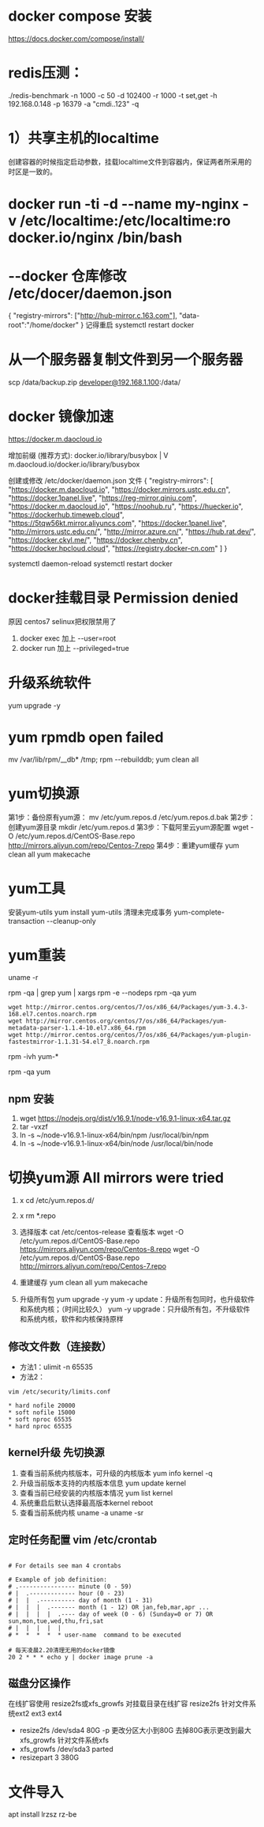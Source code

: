 
# docker compose 安装
https://docs.docker.com/compose/install/

# redis压测：
./redis-benchmark -n 1000 -c 50 -d 102400 -r 1000 -t set,get -h 192.168.0.148 -p 16379 -a "cmdi..123" -q


# 1）共享主机的localtime
创建容器的时候指定启动参数，挂载localtime文件到容器内，保证两者所采用的时区是一致的。
# docker run -ti -d --name my-nginx -v /etc/localtime:/etc/localtime:ro  docker.io/nginx  /bin/bash

# --docker 仓库修改 /etc/docer/daemon.json
{
  "registry-mirrors": ["http://hub-mirror.c.163.com"],
  "data-root":"/home/docker"
}
记得重启 systemctl restart docker

# 从一个服务器复制文件到另一个服务器 
scp /data/backup.zip developer@192.168.1.100:/data/

# docker 镜像加速

https://docker.m.daocloud.io

增加前缀 (推荐方式): 
docker.io/library/busybox
        |
        V
m.daocloud.io/docker.io/library/busybox

创建或修改 /etc/docker/daemon.json 文件
{
  "registry-mirrors": [
    "https://docker.m.daocloud.io",
    "https://docker.mirrors.ustc.edu.cn",
    "https://docker.1panel.live",
    "https://reg-mirror.qiniu.com",
    "https://docker.m.daocloud.io",
    "https://noohub.ru",
    "https://huecker.io",
    "https://dockerhub.timeweb.cloud",  
    "https://5tqw56kt.mirror.aliyuncs.com",
    "https://docker.1panel.live",
    "http://mirrors.ustc.edu.cn/",
    "http://mirror.azure.cn/",
    "https://hub.rat.dev/",
    "https://docker.ckyl.me/",
    "https://docker.chenby.cn",
    "https://docker.hpcloud.cloud",
    "https://registry.docker-cn.com"
  ]
}

systemctl daemon-reload
systemctl restart docker 

# docker挂载目录 Permission denied
原因 centos7 selinux把权限禁用了
1. docker exec 加上  --user=root
2. docker run 加上   --privileged=true

# 升级系统软件
yum upgrade -y

# yum  rpmdb open failed
mv /var/lib/rpm/__db* /tmp;
rpm --rebuilddb;
yum clean all

# yum切换源

第1步：备份原有yum源：
mv /etc/yum.repos.d /etc/yum.repos.d.bak
第2步：创建yum源目录
mkdir /etc/yum.repos.d
第3步：下载阿里云yum源配置
wget -O /etc/yum.repos.d/CentOS-Base.repo http://mirrors.aliyun.com/repo/Centos-7.repo
第4步：重建yum缓存
yum clean all
yum makecache

# yum工具
安装yum-utils
yum install yum-utils
清理未完成事务
yum-complete-transaction --cleanup-only

# yum重装
uname -r

rpm -qa | grep yum | xargs rpm -e --nodeps
rpm -qa yum

```
wget http://mirror.centos.org/centos/7/os/x86_64/Packages/yum-3.4.3-168.el7.centos.noarch.rpm
wget http://mirror.centos.org/centos/7/os/x86_64/Packages/yum-metadata-parser-1.1.4-10.el7.x86_64.rpm
wget http://mirror.centos.org/centos/7/os/x86_64/Packages/yum-plugin-fastestmirror-1.1.31-54.el7_8.noarch.rpm
```

rpm -ivh yum-* 

rpm -qa yum


## npm 安装
1. wget https://nodejs.org/dist/v16.9.1/node-v16.9.1-linux-x64.tar.gz
2. tar -vxzf
3. ln -s ~/node-v16.9.1-linux-x64/bin/npm /usr/local/bin/npm
4. ln -s ~/node-v16.9.1-linux-x64/bin/node /usr/local/bin/node


# 切换yum源 All mirrors were tried
1. x
cd /etc/yum.repos.d/
2. x
rm *.repo
3. 选择版本 cat /etc/centos-release 查看版本
wget -O /etc/yum.repos.d/CentOS-Base.repo https://mirrors.aliyun.com/repo/Centos-8.repo
wget -O /etc/yum.repos.d/CentOS-Base.repo http://mirrors.aliyun.com/repo/Centos-7.repo
4. 重建缓存
   yum clean all
   yum makecache

5. 升级所有包
   yum upgrade -y
   yum -y update：升级所有包同时，也升级软件和系统内核；（时间比较久）
   yum -y upgrade：只升级所有包，不升级软件和系统内核，软件和内核保持原样


## 修改文件数（连接数）
* 方法1：ulimit -n 65535
* 方法2：
```
vim /etc/security/limits.conf

* hard nofile 20000
* soft nofile 15000
* soft nproc 65535
* hard nproc 65535

```


## kernel升级 先切换源
1. 查看当前系统内核版本，可升级的内核版本
  yum info kernel -q 
2. 升级当前版本支持的内核版本信息
  yum update kernel
3. 查看当前已经安装的内核版本情况
  yum list kernel
4. 系统重启后默认选择最高版本kernel
  reboot
5. 查看当前系统内核
  uname -a
  uname -sr

## 定时任务配置 vim /etc/crontab

```

# For details see man 4 crontabs

# Example of job definition:
# .---------------- minute (0 - 59)
# |  .------------- hour (0 - 23)
# |  |  .---------- day of month (1 - 31)
# |  |  |  .------- month (1 - 12) OR jan,feb,mar,apr ...
# |  |  |  |  .---- day of week (0 - 6) (Sunday=0 or 7) OR sun,mon,tue,wed,thu,fri,sat
# |  |  |  |  |
# *  *  *  *  * user-name  command to be executed

# 每天凌晨2.20清理无用的docker镜像
20 2 * * * echo y | docker image prune -a

```


## 磁盘分区操作

在线扩容使用 resize2fs或xfs_growfs 对挂载目录在线扩容
resize2fs 针对文件系统ext2 ext3 ext4
* resize2fs /dev/sda4 80G -p 更改分区大小到80G 去掉80G表示更改到最大
xfs_growfs 针对文件系统xfs
* xfs_growfs /dev/sda3
parted
* resizepart 3 380G



# 文件导入
apt install lrzsz
rz-be